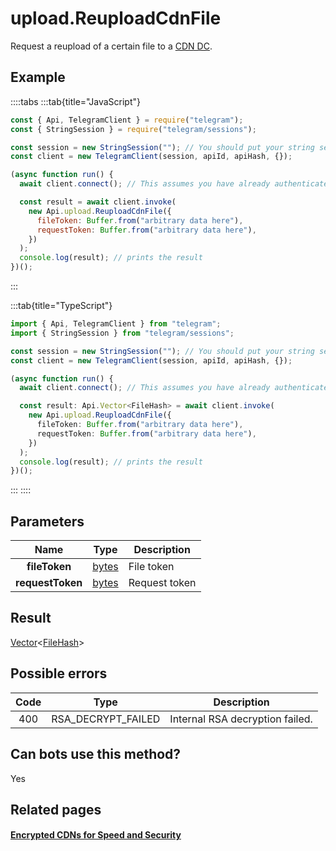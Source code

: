 # upload.ReuploadCdnFile

Request a reupload of a certain file to a [CDN DC](https://core.telegram.org/cdn).

## Example

::::tabs
:::tab{title="JavaScript"}

```js
const { Api, TelegramClient } = require("telegram");
const { StringSession } = require("telegram/sessions");

const session = new StringSession(""); // You should put your string session here
const client = new TelegramClient(session, apiId, apiHash, {});

(async function run() {
  await client.connect(); // This assumes you have already authenticated with .start()

  const result = await client.invoke(
    new Api.upload.ReuploadCdnFile({
      fileToken: Buffer.from("arbitrary data here"),
      requestToken: Buffer.from("arbitrary data here"),
    })
  );
  console.log(result); // prints the result
})();
```

:::

:::tab{title="TypeScript"}

```ts
import { Api, TelegramClient } from "telegram";
import { StringSession } from "telegram/sessions";

const session = new StringSession(""); // You should put your string session here
const client = new TelegramClient(session, apiId, apiHash, {});

(async function run() {
  await client.connect(); // This assumes you have already authenticated with .start()

  const result: Api.Vector<FileHash> = await client.invoke(
    new Api.upload.ReuploadCdnFile({
      fileToken: Buffer.from("arbitrary data here"),
      requestToken: Buffer.from("arbitrary data here"),
    })
  );
  console.log(result); // prints the result
})();
```

:::
::::

## Parameters

|       Name       | Type                                          | Description   |
| :--------------: | --------------------------------------------- | ------------- |
|  **fileToken**   | [bytes](https://core.telegram.org/type/bytes) | File token    |
| **requestToken** | [bytes](https://core.telegram.org/type/bytes) | Request token |

## Result

[Vector](https://core.telegram.org/type/Vector%20t)<[FileHash](https://core.telegram.org/type/FileHash)>

## Possible errors

| Code | Type               | Description                     |
| :--: | ------------------ | ------------------------------- |
| 400  | RSA_DECRYPT_FAILED | Internal RSA decryption failed. |

## Can bots use this method?

Yes

## Related pages

#### [Encrypted CDNs for Speed and Security](https://core.telegram.org/cdn)
